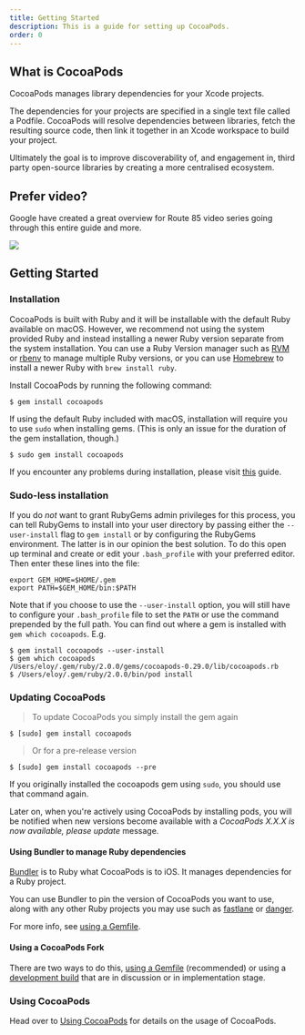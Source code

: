 ```yaml
---
title: Getting Started
description: This is a guide for setting up CocoaPods.
order: 0
---
```


 <div class ="col-md-8">

## What is CocoaPods

CocoaPods manages library dependencies for your Xcode projects.

The dependencies for your projects are specified in a single text file called a Podfile. CocoaPods will resolve dependencies between libraries, fetch the resulting source code, then link it together in an Xcode workspace to build your project.

Ultimately the goal is to improve discoverability of, and engagement in, third party open-source libraries by creating a more centralised ecosystem.

 </div>
 <div class ="col-md-4">

## Prefer video?

Google have created a great overview for Route 85 video series going through this entire guide and more.

<a href="https://www.youtube.com/watch?v=iEAjvNRdZa0&spfreload=10"><img src="/assets/images/guides/google_route_85.jpg"></a>

 </div>
 <div class ="clearfix"></div>

## Getting Started

### Installation

CocoaPods is built with Ruby and it will be installable with the default Ruby
available on macOS. However, we recommend not using the system provided Ruby
and instead installing a newer Ruby version separate from the system installation. 
You can use a Ruby Version manager such as [RVM](https://rvm.io) or [rbenv](https://github.com/rbenv/rbenv) 
to manage multiple Ruby versions, or you can use [Homebrew](https://brew.sh) to install a
newer Ruby with `brew install ruby`.

Install CocoaPods by running the following command:

```shell
$ gem install cocoapods
```

If using the default Ruby included with macOS, installation will require you to use `sudo` when installing
gems. (This is only an issue for the duration of the gem installation, though.)

```shell
$ sudo gem install cocoapods
```

If you encounter any problems during installation, please visit [this](https://guides.cocoapods.org/using/troubleshooting#installing-cocoapods) guide.

### Sudo-less installation

If you do *not* want to grant RubyGems admin privileges for this process, you can
tell RubyGems to install into your user directory by passing either the
`--user-install` flag to `gem install` or by configuring the RubyGems environment.
The latter is in our opinion the best solution. To do this open up terminal and create or edit your `.bash_profile` with your preferred editor. Then enter these lines into the file:

```shell
export GEM_HOME=$HOME/.gem
export PATH=$GEM_HOME/bin:$PATH
```

Note that if you choose to use the `--user-install` option, you will still have
to configure your `.bash_profile` file to set the `PATH` or use the command prepended by
the full path. You can find out where a gem is installed with `gem which
cocoapods`. E.g.

```shell
$ gem install cocoapods --user-install
$ gem which cocoapods
/Users/eloy/.gem/ruby/2.0.0/gems/cocoapods-0.29.0/lib/cocoapods.rb
$ /Users/eloy/.gem/ruby/2.0.0/bin/pod install
```

### Updating CocoaPods

> To update CocoaPods you simply install the gem again

```shell
$ [sudo] gem install cocoapods
```

> Or for a pre-release version

```shell
$ [sudo] gem install cocoapods --pre
```

If you originally installed the cocoapods gem using `sudo`, you should use that command again.

Later on, when you're actively using CocoaPods by installing pods, you will be notified when new versions become available with a *CocoaPods X.X.X is now available, please update* message.

#### Using Bundler to manage Ruby dependencies

[Bundler](https://bundler.io/) is to Ruby what CocoaPods is to iOS. It manages dependencies for a Ruby project. 

You can use Bundler to pin the version of CocoaPods you want to use, along with any other Ruby projects you may use
such as [fastlane](https://fastlane.tools/) or [danger](https://danger.systems/).

For more info, see [using a Gemfile](/using/a-gemfile.html).

#### Using a CocoaPods Fork

There are two ways to do this, [using a Gemfile](/using/a-gemfile.html) (recommended) or using a [development build](/using/unreleased-features) that are in discussion or in implementation stage.

### Using CocoaPods

Head over to [Using CocoaPods](/using/using-cocoapods.html) for details on the usage of CocoaPods.
